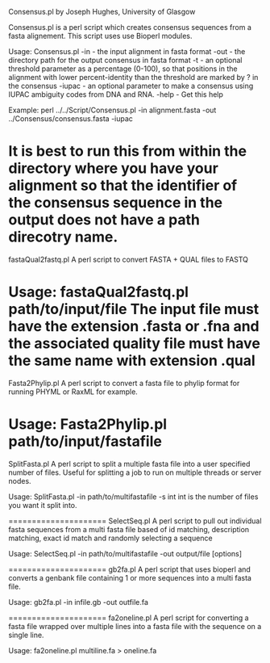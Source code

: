 Consensus.pl by Joseph Hughes, University of Glasgow

Consensus.pl is a perl script which creates consensus sequences from a fasta alignement.
This script uses use Bioperl modules.

Usage: Consensus.pl <list of arguments>
-in <txt> - the input alignment in fasta format
-out <txt> - the directory path for the output consensus in fasta format
-t <txt> - an optional threshold parameter as a percentage (0-100), so that positions in the alignment
           with lower percent-identity than the threshold are marked by ? in the consensus
-iupac <txt> - an optional parameter to make a consensus using IUPAC ambiguity codes from DNA and RNA.
-help        - Get this help

Example:
perl ../../Script/Consensus.pl -in alignment.fasta -out ../Consensus/consensus.fasta -iupac

It is best to run this from within the directory where you have your alignment so that the 
identifier of the consensus sequence in the output does not have a path direcotry name.
======================
fastaQual2fastq.pl
A perl script to convert FASTA + QUAL files to FASTQ

Usage: fastaQual2fastq.pl path/to/input/file
The input file must have the extension .fasta or .fna and the associated quality file
must have the same name with extension .qual
=====================
Fasta2Phylip.pl
A perl script to convert a fasta file to phylip format for running PHYML or RaxML for example.

Usage: Fasta2Phylip.pl path/to/input/fastafile 
=====================
SplitFasta.pl
A perl script to split a multiple fasta file into a user specified number of files. 
Useful for splitting a job to run on multiple threads or server nodes.

Usage: SplitFasta.pl -in path/to/multifastafile -s int
int is the number of files you want it split into.

=====================
SelectSeq.pl
A perl script to pull out individual fasta sequences from a multi fasta file based of id matching,
description matching, exact id match and randomly selecting a sequence

Usage: SelectSeq.pl -in path/to/multifastafile -out output/file [options]

=====================
gb2fa.pl
A perl script that uses bioperl and converts a genbank file containing 1 or more sequences
into a multi fasta file. 

Usage: gb2fa.pl -in infile.gb -out outfile.fa

=====================
fa2oneline.pl
A perl script for converting a fasta file wrapped over multiple lines into a fasta file 
with the sequence on a single line.

Usage: fa2oneline.pl multiline.fa > oneline.fa

